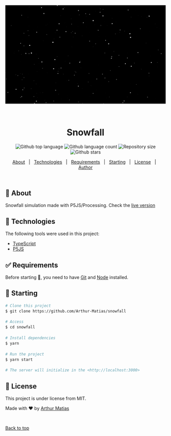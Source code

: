 <div align="center" id="top"> 
  <img src="./src/assets/snow.gif" alt="Snowfall" />

  &#xa0;

  <!-- <a href="https://snowfall.netlify.app">Demo</a> -->
</div>

<h1 align="center">Snowfall</h1>

<p align="center">
  <img alt="Github top language" src="https://img.shields.io/github/languages/top/Arthur-Matias/snowfall?color=56BEB8">

  <img alt="Github language count" src="https://img.shields.io/github/languages/count/Arthur-Matias/snowfall?color=56BEB8">

  <img alt="Repository size" src="https://img.shields.io/github/repo-size/Arthur-Matias/snowfall?color=56BEB8">

  <!-- <img alt="License" src="https://img.shields.io/github/license/Arthur-Matias/snowfall?color=56BEB8"> -->

  <!-- <img alt="Github issues" src="https://img.shields.io/github/issues/Arthur-Matias/snowfall?color=56BEB8" /> -->

  <!-- <img alt="Github forks" src="https://img.shields.io/github/forks/Arthur-Matias/snowfall?color=56BEB8" /> -->

  <img alt="Github stars" src="https://img.shields.io/github/stars/Arthur-Matias/snowfall?color=56BEB8" />
</p>

<!-- Status -->

<!-- <h4 align="center"> 
	🚧  Snowfall 🚀 Under construction...  🚧
</h4> 

<hr> -->

<p align="center">
  <a href="#dart-about">About</a> &#xa0; | &#xa0; 
  <a href="#rocket-technologies">Technologies</a> &#xa0; | &#xa0;
  <a href="#white_check_mark-requirements">Requirements</a> &#xa0; | &#xa0;
  <a href="#checkered_flag-starting">Starting</a> &#xa0; | &#xa0;
  <a href="#memo-license">License</a> &#xa0; | &#xa0;
  <a href="https://github.com/Arthur-Matias" target="_blank">Author</a>
</p>

<br>

## :dart: About ##

Snowfall simulation made with P5JS/Processing. Check the [live version](https://arthur-matias.github.io/snowfall/)

## :rocket: Technologies ##

The following tools were used in this project:

- [TypeScript](https://www.typescriptlang.org/)
- [P5JS](https://p5js.org/)

## :white_check_mark: Requirements ##

Before starting :checkered_flag:, you need to have [Git](https://git-scm.com) and [Node](https://nodejs.org/en/) installed.

## :checkered_flag: Starting ##

```bash
# Clone this project
$ git clone https://github.com/Arthur-Matias/snowfall

# Access
$ cd snowfall

# Install dependencies
$ yarn

# Run the project
$ yarn start

# The server will initialize in the <http://localhost:3000>
```

## :memo: License ##

This project is under license from MIT.


Made with :heart: by <a href="https://github.com/Arthur-Matias" target="_blank">Arthur Matias</a>

&#xa0;

<a href="#top">Back to top</a>
